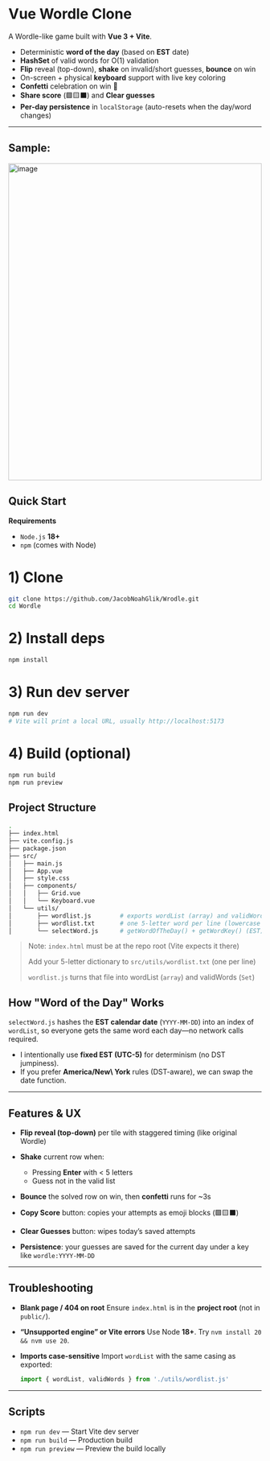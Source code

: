 # Vue Wordle Clone

A Wordle-like game built with **Vue 3 + Vite**.

- Deterministic **word of the day** (based on **EST** date)
- **HashSet** of valid words for O(1) validation
- **Flip** reveal (top-down), **shake** on invalid/short guesses, **bounce** on win
- On-screen + physical **keyboard** support with live key coloring
- **Confetti** celebration on win 🎉
- **Share score** (🟩🟨⬛) and **Clear guesses**
- **Per-day persistence** in `localStorage` (auto-resets when the day/word changes)

---

## Sample:
<img width="504" height="630" alt="image" src="https://github.com/user-attachments/assets/a552bb7e-042b-46e7-85b5-0a2bed81726f" />

<br>

## Quick Start

**Requirements**
- `Node.js` **18+**
- `npm` (comes with Node)

# 1) Clone
```bash
git clone https://github.com/JacobNoahGlik/Wrodle.git
cd Wordle
```
# 2) Install deps
```bash
npm install
```

# 3) Run dev server
```bash
npm run dev
# Vite will print a local URL, usually http://localhost:5173
```

# 4) Build (optional)
```bash
npm run build
npm run preview
```

## Project Structure
```bash
.
├── index.html
├── vite.config.js
├── package.json
├── src/
│   ├── main.js
│   ├── App.vue
│   ├── style.css
│   ├── components/
│   │   ├── Grid.vue
│   │   └── Keyboard.vue
│   └── utils/
│       ├── wordlist.js        # exports wordList (array) and validWords (Set)
│       ├── wordlist.txt       # one 5-letter word per line (lowercase OK)
│       └── selectWord.js      # getWordOfTheDay() + getWordKey() (EST)
```

> Note: `index.html` must be at the repo root (Vite expects it there)
> 
> Add your 5-letter dictionary to `src/utils/wordlist.txt` (one per line)
> 
> `wordlist.js` turns that file into wordList (`array`) and validWords (`Set`)


## How "Word of the Day" Works

`selectWord.js` hashes the **EST calendar date** (`YYYY-MM-DD`) into an index of `wordList`, so everyone gets the same word each day—no network calls required.

* I intentionally use **fixed EST (UTC-5)** for determinism (no DST jumpiness).
* If you prefer **America/New\ York** rules (DST-aware), we can swap the date function.

---

## Features & UX

* **Flip reveal (top-down)** per tile with staggered timing (like original Wordle)
* **Shake** current row when:

  * Pressing **Enter** with < 5 letters
  * Guess not in the valid list
* **Bounce** the solved row on win, then **confetti** runs for \~3s
* **Copy Score** button: copies your attempts as emoji blocks (🟩🟨⬛)
* **Clear Guesses** button: wipes today’s saved attempts
* **Persistence**: your guesses are saved for the current day under a key like `wordle:YYYY-MM-DD`

---

## Troubleshooting

* **Blank page / 404 on root**
  Ensure `index.html` is in the **project root** (not in `public/`).

* **“Unsupported engine” or Vite errors**
  Use Node **18+**. Try `nvm install 20 && nvm use 20`.

* **Imports case-sensitive**
  Import `wordList` with the same casing as exported:

  ```js
  import { wordList, validWords } from './utils/wordlist.js'
  ```

---

## Scripts

* `npm run dev` — Start Vite dev server
* `npm run build` — Production build
* `npm run preview` — Preview the build locally
